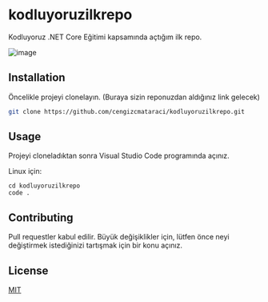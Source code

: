 # kodluyoruzilkrepo
Kodluyoruz .NET Core Eğitimi kapsamında açtığım ilk repo.

![image](https://user-images.githubusercontent.com/40460643/207666574-b49d6844-d8ba-4a95-a23a-d7e306e82866.png)


## Installation

Öncelikle projeyi clonelayın. (Buraya sizin reponuzdan aldığınız link gelecek)

```bash
git clone https://github.com/cengizcmataraci/kodluyoruzilkrepo.git
```

## Usage

Projeyi cloneladıktan sonra Visual Studio Code programında açınız.

Linux için:
```linux
cd kodluyoruzilkrepo
code .
```

## Contributing
Pull requestler kabul edilir. Büyük değişiklikler için, lütfen önce neyi değiştirmek istediğinizi tartışmak için bir konu açınız.


## License
[MIT](https://choosealicense.com/licenses/mit/)
